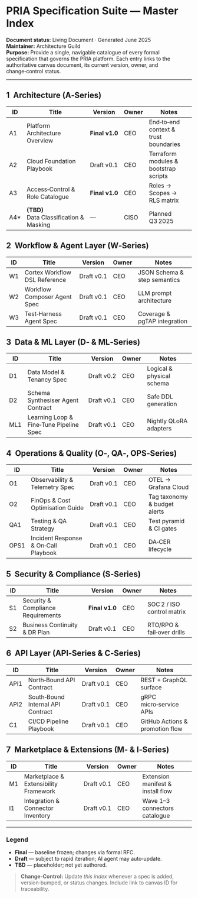 # PRIA Specification Suite — Master Index

**Document status:** Living Document · Generated June 2025  
**Maintainer:** Architecture Guild  
**Purpose:** Provide a single, navigable catalogue of every formal specification that governs the PRIA platform. Each entry links to the authoritative canvas document, its current version, owner, and change‑control status.

---

## 1  Architecture (A‑Series)

| ID  | Title                                          | Version | Owner | Notes |
|-----|------------------------------------------------|---------|-------|-------|
| A1  | Platform Architecture Overview                | **Final v1.0** | CEO | End‑to‑end context & trust boundaries |
| A2  | Cloud Foundation Playbook                      | Draft v0.1 | CEO | Terraform modules & bootstrap scripts |
| A3  | Access‑Control & Role Catalogue                | **Final v1.0** | CEO | Roles → Scopes → RLS matrix |
| A4* | **(TBD)** Data Classification & Masking        | —       | CISO | Planned Q3 2025 |

## 2  Workflow & Agent Layer (W‑Series)

| ID  | Title                                   | Version | Owner | Notes |
|-----|-----------------------------------------|---------|-------|-------|
| W1  | Cortex Workflow DSL Reference           | Draft v0.1 | CEO | JSON Schema & step semantics |
| W2  | Workflow Composer Agent Spec            | Draft v0.1 | CEO | LLM prompt architecture |
| W3  | Test‑Harness Agent Spec                 | Draft v0.1 | CEO | Coverage & pgTAP integration |

## 3  Data & ML Layer (D‑ & ML‑Series)

| ID  | Title                                   | Version | Owner | Notes |
|-----|-----------------------------------------|---------|-------|-------|
| D1  | Data Model & Tenancy Spec               | Draft v0.2 | CEO | Logical & physical schema |
| D2  | Schema Synthesiser Agent Contract       | Draft v0.1 | CEO | Safe DDL generation |
| ML1 | Learning Loop & Fine‑Tune Pipeline Spec | Draft v0.1 | CEO | Nightly QLoRA adapters |

## 4  Operations & Quality (O‑, QA‑, OPS‑Series)

| ID  | Title                                 | Version | Owner | Notes |
|-----|---------------------------------------|---------|-------|-------|
| O1  | Observability & Telemetry Spec        | Draft v0.1 | CEO | OTEL → Grafana Cloud |
| O2  | FinOps & Cost Optimisation Guide      | Draft v0.1 | CEO | Tag taxonomy & budget alerts |
| QA1 | Testing & QA Strategy                 | Draft v0.1 | CEO | Test pyramid & CI gates |
| OPS1| Incident Response & On‑Call Playbook  | Draft v0.1 | CEO | DA‑CER lifecycle |

## 5  Security & Compliance (S‑Series)

| ID  | Title                              | Version | Owner | Notes |
|-----|------------------------------------|---------|-------|-------|
| S1  | Security & Compliance Requirements | **Final v1.0** | CEO | SOC 2 / ISO control matrix |
| S2  | Business Continuity & DR Plan      | Draft v0.1 | CEO | RTO/RPO & fail‑over drills |

## 6  API Layer (API‑Series & C‑Series)

| ID   | Title                               | Version | Owner | Notes |
|------|-------------------------------------|---------|-------|-------|
| API1 | North‑Bound API Contract            | Draft v0.1 | CEO | REST + GraphQL surface |
| API2 | South‑Bound Internal API Contract   | Draft v0.1 | CEO | gRPC micro‑service APIs |
| C1   | CI/CD Pipeline Playbook             | Draft v0.1 | CEO | GitHub Actions & promotion flow |

## 7  Marketplace & Extensions (M‑ & I‑Series)

| ID  | Title                                   | Version | Owner | Notes |
|-----|-----------------------------------------|---------|-------|-------|
| M1  | Marketplace & Extensibility Framework   | Draft v0.1 | CEO | Extension manifest & install flow |
| I1  | Integration & Connector Inventory       | Draft v0.1 | CEO | Wave 1–3 connectors catalogue |

---

### Legend
* **Final** — baseline frozen; changes via formal RFC.  
* **Draft** — subject to rapid iteration; AI agent may auto‑update.  
* **TBD** — placeholder; not yet authored.

> **Change‑Control:** Update *this index* whenever a spec is added, version‑bumped, or status changes.  Include link to canvas ID for traceability.



